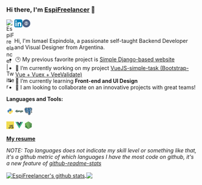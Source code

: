 ### Hi there, I'm [EspiFreelancer](https://espifreelancer.github.io) 👋

<a href="https://twitter.com/espifreelancer">
  <img align="left" alt="EspiFreelancer | Twitter" width="21px" src="https://raw.githubusercontent.com/espifreelancer/espifreelancer/master/assets/twitter.svg" />
</a>
<a href="https://ar.linkedin.com/in/espifreelancer">
  <img align="left" alt="EspiFreelancer | LinkedIn" width="21px" src="https://raw.githubusercontent.com/EspiFreelancer/EspiFreelancer/master/assets/linkedin.png" />
</a>
<a href="https://espifreelancer.com">
  <img align="left" alt="EspiFreelancer | Blog" width="21px" src="https://raw.githubusercontent.com/espifreelancer/espifreelancer/master/assets/webglobe.svg" />
</a>

<br />
<br />

Hi, I'm Ismael Espindola, a passionate self-taught Backend Developer and Visual Designer from Argentina.

- 🕑 My previous favorite project is [Simple Django-based website](https://github.com/EspiFreelancer/Django_simple_website)
- 🔭 I’m currently working on my project [
VueJS-simple-task (Bootstrap-Vue + Vuex + VeeValidate)](https://github.com/EspiFreelancer/VueJS-simple-task)
- 🌱 I’m currently learning **Front-end and UI Design**
- 👯 I am looking to collaborate on an innovative projects with great teams!

**Languages and Tools:**  

<code><img height="20" src="https://raw.githubusercontent.com/github/explore/80688e429a7d4ef2fca1e82350fe8e3517d3494d/topics/python/python.png"></code>
<code><img height="20" src="https://raw.githubusercontent.com/github/explore/80688e429a7d4ef2fca1e82350fe8e3517d3494d/topics/django/django.png"></code>
<code><img height="20" src="https://raw.githubusercontent.com/github/explore/80688e429a7d4ef2fca1e82350fe8e3517d3494d/topics/postgresql/postgresql.png"></code>
<!--<code><img height="20" src="https://raw.githubusercontent.com/github/explore/80688e429a7d4ef2fca1e82350fe8e3517d3494d/topics/flask/flask.png"></code>-->
<code><img height="20" src="https://raw.githubusercontent.com/github/explore/80688e429a7d4ef2fca1e82350fe8e3517d3494d/topics/javascript/javascript.png"></code>
<code><img height="20" src="https://raw.githubusercontent.com/github/explore/80688e429a7d4ef2fca1e82350fe8e3517d3494d/topics/vue/vue.png"></code>
<code><img height="20" src="https://raw.githubusercontent.com/github/explore/80688e429a7d4ef2fca1e82350fe8e3517d3494d/topics/nodejs/nodejs.png"></code>

[**My resume**](https://espifreelancer.github.io)

<!--- 
  if you have forked this to use on your profile, 
  Change the `github-readme-stats.anuraghazra1.vercel.app` to `github-readme-stats.vercel.app` 
--->

<!-- Change the `github-readme-stats.anuraghazra1.vercel.app` to `github-readme-stats.vercel.app`  -->

*NOTE: Top languages does not indicate my skill level or something like that, it's a github metric of which languages I have the most code on github, it's a new feature of [github-readme-stats](https://github.com/anuraghazra/github-readme-stats)*


<a href="https://github.com/anuraghazra/github-readme-stats">
  <img align="center" src="https://github-readme-stats.vercel.app/api?username=espifreelancer&hide=stars,issues&show_icons=true&include_all_commits=true&theme=algolia" alt="EspiFreelancer's github stats" />
</a>
<a href="https://github.com/anuraghazra/github-readme-stats">
  <!-- Change the `github-readme-stats.anuraghazra1.vercel.app` to `github-readme-stats.vercel.app`  -->
  <img align="center" src="https://github-readme-stats.vercel.app/api/top-langs/?username=EspiFreelancer&layout=compact&exclude_repo=desafio-8-2020,desafio-7-2020,desafio-6-2020,desafio-5-2020,desafio-4-2020,desafio-3-2020,desafio-2-2020,desafio-1-2020,sklearn_transforms&theme=algolia" />
</a>
